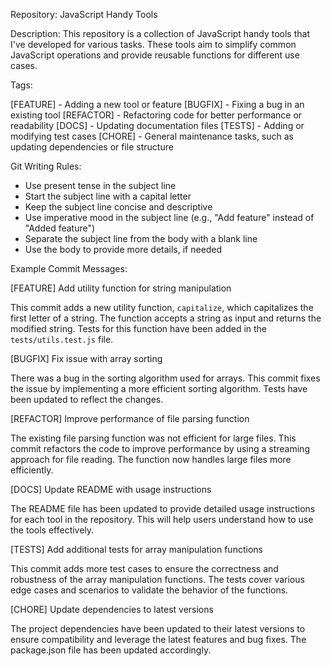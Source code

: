 Repository: JavaScript Handy Tools

Description:
This repository is a collection of JavaScript handy tools that I've developed for various tasks. These tools aim to simplify common JavaScript operations and provide reusable functions for different use cases.

Tags:

[FEATURE] - Adding a new tool or feature
[BUGFIX] - Fixing a bug in an existing tool
[REFACTOR] - Refactoring code for better performance or readability
[DOCS] - Updating documentation files
[TESTS] - Adding or modifying test cases
[CHORE] - General maintenance tasks, such as updating dependencies or file structure

Git Writing Rules:

- Use present tense in the subject line
- Start the subject line with a capital letter
- Keep the subject line concise and descriptive
- Use imperative mood in the subject line (e.g., "Add feature" instead of "Added feature")
- Separate the subject line from the body with a blank line
- Use the body to provide more details, if needed

Example Commit Messages:

[FEATURE] Add utility function for string manipulation

This commit adds a new utility function, `capitalize`, which capitalizes the first letter of a string. The function accepts a string as input and returns the modified string. Tests for this function have been added in the `tests/utils.test.js` file.

[BUGFIX] Fix issue with array sorting

There was a bug in the sorting algorithm used for arrays. This commit fixes the issue by implementing a more efficient sorting algorithm. Tests have been updated to reflect the changes.

[REFACTOR] Improve performance of file parsing function

The existing file parsing function was not efficient for large files. This commit refactors the code to improve performance by using a streaming approach for file reading. The function now handles large files more efficiently.

[DOCS] Update README with usage instructions

The README file has been updated to provide detailed usage instructions for each tool in the repository. This will help users understand how to use the tools effectively.

[TESTS] Add additional tests for array manipulation functions

This commit adds more test cases to ensure the correctness and robustness of the array manipulation functions. The tests cover various edge cases and scenarios to validate the behavior of the functions.

[CHORE] Update dependencies to latest versions

The project dependencies have been updated to their latest versions to ensure compatibility and leverage the latest features and bug fixes. The package.json file has been updated accordingly.

